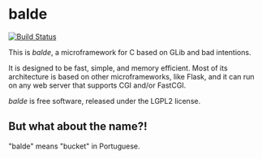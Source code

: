 balde
=====

[![Build Status](https://ci.rgm.io/buildStatus/icon?job=balde)](https://ci.rgm.io/job/balde/)

This is *balde*, a microframework for C based on GLib and bad intentions.

It is designed to be fast, simple, and memory efficient. Most of its architecture is based on other microframeworks, like Flask, and it can run on any web server that supports CGI and/or FastCGI.

*balde* is free software, released under the LGPL2 license.


But what about the name?!
-------------------------

"balde" means "bucket" in Portuguese.
